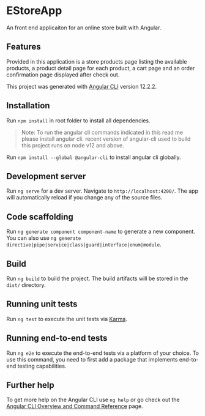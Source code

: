 # EStoreApp

An front end applicaiton for an online store built with Angular.

## Features

Provided in this application is a store products page listing the available products, a product detail page for each product, a cart page and an order confirmation page displayed after check out.

This project was generated with [Angular CLI](https://github.com/angular/angular-cli) version 12.2.2.

## Installation

Run `npm install` in root folder to install all dependencies.

> Note: To run the angular cli commands indicated in this read me please install angular cli.
> recent version of angular-cli used to build this project runs on node v12 and above.

Run `npm install --global @angular-cli` to install angular cli globally. 

## Development server

Run `ng serve` for a dev server. Navigate to `http://localhost:4200/`. The app will automatically reload if you change any of the source files.

## Code scaffolding

Run `ng generate component component-name` to generate a new component. You can also use `ng generate directive|pipe|service|class|guard|interface|enum|module`.

## Build

Run `ng build` to build the project. The build artifacts will be stored in the `dist/` directory.

## Running unit tests

Run `ng test` to execute the unit tests via [Karma](https://karma-runner.github.io).

## Running end-to-end tests

Run `ng e2e` to execute the end-to-end tests via a platform of your choice. To use this command, you need to first add a package that implements end-to-end testing capabilities.

## Further help

To get more help on the Angular CLI use `ng help` or go check out the [Angular CLI Overview and Command Reference](https://angular.io/cli) page.
